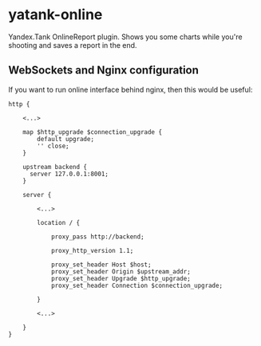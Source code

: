 # yatank-online

Yandex.Tank OnlineReport plugin. Shows you some charts while you're shooting and saves a report in the end.

## WebSockets and Nginx configuration

If you want to run online interface behind nginx, then this would be useful:

    http {

        <...>

        map $http_upgrade $connection_upgrade {
            default upgrade;
            '' close;
        }

        upstream backend {
          server 127.0.0.1:8001;
        }

        server {

            <...>

            location / {

                proxy_pass http://backend;

                proxy_http_version 1.1;

                proxy_set_header Host $host;
                proxy_set_header Origin $upstream_addr;
                proxy_set_header Upgrade $http_upgrade;
                proxy_set_header Connection $connection_upgrade;

            }

            <...>

        }
    }
